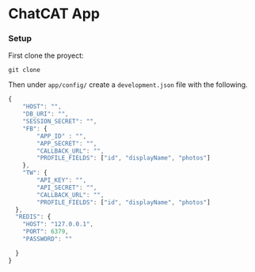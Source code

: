 # ChatCAT App

### Setup

First clone the proyect:

```
git clone
```
Then under `app/config/` create a `development.json` file with the following.

```javascript
{
	"HOST": "",
	"DB_URI": "",
	"SESSION_SECRET": "",
	"FB": {
		"APP_ID" : "",
		"APP_SECRET": "",
		"CALLBACK_URL": "",
		"PROFILE_FIELDS": ["id", "displayName", "photos"]
	},
	"TW": {
		"API_KEY": "",
		"API_SECRET": "",
		"CALLBACK_URL": "",
		"PROFILE_FIELDS": ["id", "displayName", "photos"]
  },
  "REDIS": {
    "HOST": "127.0.0.1",
    "PORT": 6379,
    "PASSWORD": ""

  }
}
```
